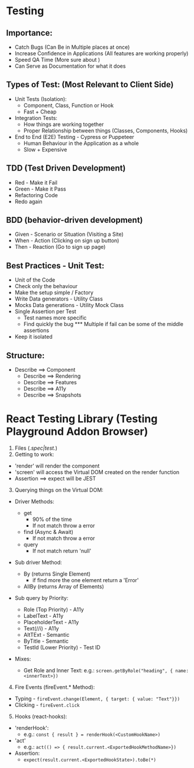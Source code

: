 # Testing 


## Importance:
* Catch Bugs (Can Be in Multiple places at once)
* Increase Confidence in Applications (All features are working properly)
* Speed QA Time (More sure about )
* Can Serve as Documentation for what it does

## Types of Test: (Most Relevant to Client Side)
* Unit Tests (Isolation):
  - Component, Class, Function or Hook 
  - Fast + Cheap
* Integration Tests:
  - How things are working together
  - Proper Relationship between things (Classes, Components, Hooks)
* End to End (E2E) Testing - Cypress or Puppeteer
  - Human Behaviour in the Application as a whole
  - Slow + Expensive

## TDD (Test Driven Development)
  * Red - Make it Fail
  * Green - Make it Pass
  * Refactoring Code
  * Redo again

## BDD (behavior-driven development)
  * Given - Scenario or Situation (Visiting a Site)
  * When - Action (Clicking on sign up button)
  * Then - Reaction (Go to sign up page)


## Best Practices - Unit Test:
* Unit of the Code
* Check only the behaviour
* Make the setup simple / Factory
* Write Data generators - Utility Class
* Mocks Data generations - Utility Mock Class
* Single Assertion per Test
  - Test names more specific
  - Find quickly the bug
  *** Multiple if fail can be some of the middle assertions
* Keep it isolated

## Structure:
* Describe ==> Component  
  - Describe ==> Rendering
  - Describe ==> Features
  - Describe ==> A11y
  - Describe ==> Snapshots



# React Testing Library (Testing Playground Addon Browser)
1. Files (*.spec|test.*)
2. Getting to work:
  - 'render' will render the component
  - 'screen' will access the Virtual DOM created on the render function 
  - Assertion ==> expect will be JEST
3. Querying things on the Virtual DOM:
  - Driver Methods:
    * get 
      - 90% of the time
      - If not match throw a error
    * find (Async & Await)
      - If not match throw a error
    * query 
      - If not match return 'null'
  - Sub driver Method:
    * By (returns Single Element) 
      - if find more the one element return a 'Error'
    * AllBy (returns Array of Elements)
  - Sub query by Priority:
    * Role (Top Priority) - A11y
    * LabelText - A11y
    * PlaceholderText - A11y
    * Text(/<text>/i) - A11y
    * AltTExt - Semantic
    * ByTitle - Semantic
    * TestId (Lower Priority) - Test ID

  - Mixes:
    * Get Role and Inner Text: e.g.:  `screen.getByRole("heading", { name: <innerText>})`
4. Fire Events (fireEvent.* Method):
  - Typing - `fireEvent.change(Element, { target: { value: "Text"}})`
  - Clicking - `fireEvent.click`
5. Hooks (react-hooks):
  - 'renderHook':
    * e.g.: `const { result } = renderHook(<CustomHookName>)`
  - 'act'
    * e.g.: `act(() => { result.current.<ExportedHookMethodName>})`
  - Assertion:
    * `expect(result.current.<ExportedHookState>).toBe(*)`